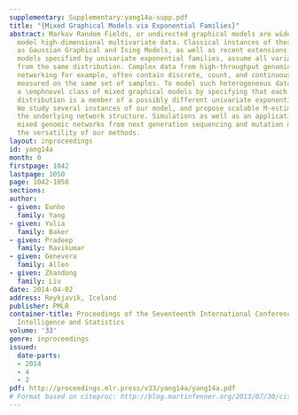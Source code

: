 ```yaml
---
supplementary: Supplementary:yang14a-supp.pdf
title: "{Mixed Graphical Models via Exponential Families}"
abstract: Markov Random Fields, or undirected graphical models are widely used to
  model high-dimensional multivariate data. Classical instances of these models, such
  as Gaussian Graphical and Ising Models, as well as recent extensions to graphical
  models specified by univariate exponential families, assume all variables arise
  from the same distribution. Complex data from high-throughput genomics and social
  networking for example, often contain discrete, count, and continuous variables
  measured on the same set of samples. To model such heterogeneous data, we develop
  a \emphnovel class of mixed graphical models by specifying that each node-conditional
  distribution is a member of a possibly different univariate exponential family.
  We study several instances of our model, and propose scalable M-estimators for recovering
  the underlying network structure. Simulations as well as an application to learning
  mixed genomic networks from next generation sequencing and mutation data demonstrate
  the versatility of our methods.
layout: inproceedings
id: yang14a
month: 0
firstpage: 1042
lastpage: 1050
page: 1042-1050
sections: 
author:
- given: Eunho
  family: Yang
- given: Yulia
  family: Baker
- given: Pradeep
  family: Ravikumar
- given: Genevera
  family: Allen
- given: Zhandong
  family: Liu
date: 2014-04-02
address: Reykjavik, Iceland
publisher: PMLR
container-title: Proceedings of the Seventeenth International Conference on Artificial
  Intelligence and Statistics
volume: '33'
genre: inproceedings
issued:
  date-parts:
  - 2014
  - 4
  - 2
pdf: http://proceedings.mlr.press/v33/yang14a/yang14a.pdf
# Format based on citeproc: http://blog.martinfenner.org/2013/07/30/citeproc-yaml-for-bibliographies/
---
```

